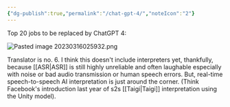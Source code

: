 ```yaml
---
{"dg-publish":true,"permalink":"/chat-gpt-4/","noteIcon":"2"}
---
```


Top 20 jobs to be replaced by ChatGPT 4:

![Pasted image 20230316025932.png](/img/user/_attachments/_OB/Pasted%20image%2020230316025932.png)

Translator is no. 6. I think this doesn't include interpreters yet, thankfully, because [[ASR\|ASR]] is still highly unreliable and often laughable especially with noise or bad audio transmission or human speech errors. But, real-time speech-to-speech AI interpretation is just around the corner. (Think Facebook's introduction last year of s2s [[Taigi\|Taigi]] interpretation using the Unity model).